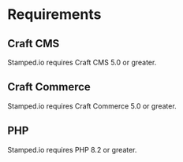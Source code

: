 # Requirements

## Craft CMS
Stamped.io requires Craft CMS 5.0 or greater.

## Craft Commerce
Stamped.io requires Craft Commerce 5.0 or greater.

## PHP
Stamped.io requires PHP 8.2 or greater.
